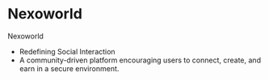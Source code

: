 # Nexoworld
Nexoworld

- Redefining Social Interaction
- A community-driven platform encouraging users to connect, create, and earn in a secure environment.
